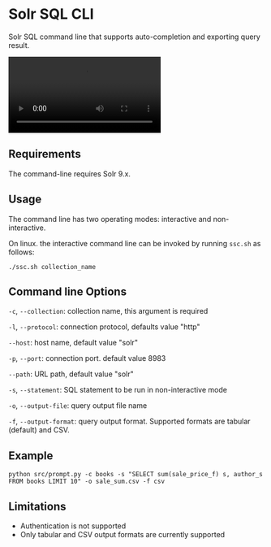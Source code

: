 # Solr SQL CLI

Solr SQL command line that supports auto-completion and exporting query result.

![demo](https://github.com/aadel/solr-sql-cli/blob/main/media/ssc.mp4?raw=true)

## Requirements

The command-line requires Solr 9.x.

## Usage

The command line has two operating modes: interactive and non-interactive.

On linux. the interactive command line can be invoked by running `ssc.sh` as follows:

```
./ssc.sh collection_name
```

## Command line Options

`-c`, `--collection`: collection name, this argument is required

`-l`, `--protocol`: connection protocol, defaults value "http"

`--host`: host name, default value "solr"

`-p`, `--port`: connection port. default value 8983

`--path`: URL path, default value "solr"

`-s`, `--statement`: SQL statement to be run in non-interactive mode

`-o`, `--output-file`: query output file name

`-f`, `--output-format`: query output format. Supported formats are tabular (default) and CSV.

## Example
`python src/prompt.py -c books -s "SELECT sum(sale_price_f) s, author_s FROM books LIMIT 10" -o sale_sum.csv -f csv`

## Limitations

* Authentication is not supported
* Only tabular and CSV output formats are currently supported

